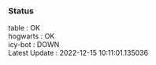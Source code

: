 ### Status


table : OK  
hogwarts : OK  
icy-bot : DOWN  
Latest Update : 2022-12-15 10:11:01.135036
